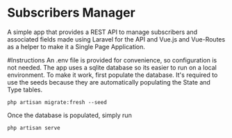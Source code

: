 # Subscribers Manager
A simple app that provides a REST API to manage subscribers and associated fields made using Laravel for the API and Vue.js and Vue-Routes as a helper to make it a Single Page Application.

#Instructions
An .env file is provided for convenience, so configuration is not needed. The app uses a sqlite database so its easier to run on a local environment.
To make it work, first populate the database. It's required to use the seeds because they are automatically populating the State and Type tables. 
```
php artisan migrate:fresh --seed
```

Once the database is populated, simply run
```
php artisan serve
```
